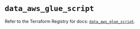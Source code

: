 # `data_aws_glue_script`

Refer to the Terraform Registry for docs: [`data_aws_glue_script`](https://registry.terraform.io/providers/hashicorp/aws/4.67.0/docs/data-sources/glue_script).
